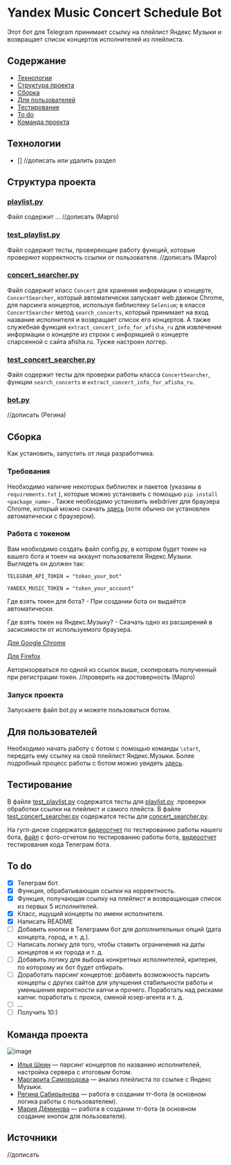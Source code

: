 # Yandex Music Concert Schedule Bot

Этот бот для Telegram принимает ссылку на плейлист Яндекс Музыки и возвращает список концертов исполнителей из плейлиста. 

## Содержание
- [Технологии](#технологии)
- [Структура проекта](#структура-проекта)
- [Сборка](#сборка)
- [Для пользователей](#для-пользователей)
- [Тестирование](#тестирование)
- [To do](#to-do)
- [Команда проекта](#команда-проекта)

## Технологии
- []
  //дописать или удалить раздел
  
## Структура проекта

### [playlist.py](https://github.com/Rejina09/Concert_schedule_by_playlist/blob/main/playlist.py)
Файл содержит ...
//дописать (Марго)

### [test_playlist.py](https://github.com/Rejina09/Concert_schedule_by_playlist/blob/main/test_playlist.py)
Файл содержит тесты, проверяющие работу функций, которые проверяют корректность ссылки от пользователя.
//дописать (Марго)

### [concert_searcher.py](https://github.com/Rejina09/Concert_schedule_by_playlist/blob/main/concert_searcher.py)
Файл содержит класс ```Concert``` для хранения информации о концерте, ```ConcertSearcher```, который автоматически запускает web движок Chrome, для парсинга концертов, используя библиотеку ```Selenium```; в классе ```ConcertSearcher```  метод ```search_concerts```, который принимает на вход название исполнителя и возвращает список его концертов. А также служебная функция ```extract_concert_info_for_afisha_ru``` для извлечения информации о концерте из строки с информцией о концерте спарсенной с сайта afisha.ru. Тукже настроен логгер.

### [test_concert_searcher.py](https://github.com/Rejina09/Concert_schedule_by_playlist/blob/main/test_concert_searcher.py)
Файл содержит тесты для проверки работы класса ```ConcertSearcher```, функции ```search_concerts``` и ```extract_concert_info_for_afisha_ru```.

### [bot.py](https://github.com/Rejina09/Concert_schedule_by_playlist/blob/main/bot.py)
//дописать (Регина)


## Сборка
Как установить, запустить от лица разработчика.

### Требования
Необходимо наличие некоторых библиотек и пакетов (указаны в ```requirements.txt``` ), которые можно установить с помощью ```pip install <package_name>``` .  Также необходимо установить webdriver для браузера Chrome, который можно скачать [здесь](https://chromedriver.chromium.org/downloads) (хотя обычно он установлен автоматически с браузером).

### Работа с токеном
Вам необходимо создать файл config.py, в котором будет токен на вашего бота и токен на аккаунт пользователя Яндекс.Музыки. Выглядеть он должен так:
```
TELEGRAM_API_TOKEN = "token_your_bot"

YANDEX_MUSIC_TOKEN = "token_your_account"
```
Где взять токен для бота? -
При создании бота он выдаётся автоматически.

Где взять токен на Яндекс.Музыку? -
Скачать одно из расширений в засисимости от используемого браузера.

[Для Google Chrome](https://chromewebstore.google.com/detail/yandex-music-token/lcbjeookjibfhjjopieifgjnhlegmkib?pli=1)

[Для Firefox](https://addons.mozilla.org/en-US/firefox/addon/yandex-music-token/)

Авторизорваться по одной из ссылок выше, скопировать полученный при регистрации токен.
//проверить на достоверность (Марго)

### Запуск проекта
Запускаете файл bot.py и можете пользоваться ботом.

## Для пользователей
Необходимо начать работу с ботом с помощью команды ```\start```, передать ему ссылку на свой плейлист Яндекс.Музыки. Более подробный процесс работы с ботом можно увидеть [здесь](https://drive.google.com/file/d/1BE8hUgLY5ckMS5GE33efrkJi7DDHaWyx/view?usp=drive_link).

## Тестирование
В файле [test_playlist.py](#test_playlist.py) содержатся тесты для [playlist.py](#playlist.py) .проверки обработки ссылки на плейлист и самого плейста.
В файле [test_concert_searcher.py](#test_concert_searcher.py) содержатся тесты для [concert_searcher.py](#concert_searcher.py).

На гугл-диске содержатся [видеоотчет](https://drive.google.com/file/d/1BE8hUgLY5ckMS5GE33efrkJi7DDHaWyx/view?usp=drive_link) по тестированию работы нашего бота, [файл](https://docs.google.com/document/d/1A92xYJe9rlYYSt_doerm0t5KUxjPn9rurxx16zNw1BE/edit?tab=t.0) с фото-отчетом по тестированию работы бота, [видеоотчет](https://drive.google.com/file/d/10lFCnpHITtT_FWFlqPJqIvQNW_8BnVeA/view?usp=drive_link) тестирования кода Телеграм бота.

## To do
- [x] Телеграм бот. 
- [x] Функция, обрабатывающая ссылки на корректность.
- [x] Функция, получающая ссылку на плейлист и возвращающая список из первых 5 исполнителей.
- [x] Класс, ищущий концерты по имени исполнителя.
- [x] Написать README
- [ ] Добавить кнопки в Телеграмм бот для дополнительных опций (дата концерта, город, и т. д.).
- [ ] Написать логику для того, чтобы ставить ограничения на даты концертов и их города и т. д.
- [ ] Добавить логику для выбора конкретных исполнителей, критерия, по которому их бот будет отбирать.
- [ ] Доработать парсинг концертов: добавить возможность парсить концерты с других сайтов для улучшения стабильности работы и уменьшения вероятности капчи и прочего. Поработать над рисками капчи: поработать с прокси, сменой юзер-агента и т. д.
- [ ] ...
- [ ] Получить 10:)

## Команда проекта
![image](https://github.com/user-attachments/assets/b4b66617-0376-458c-a155-61769e2488c6)

- [Илья Шеин](https://t.me/ilya_shn) — парсинг концертов по названию исполнителей, настройка сервера с итоговым ботом.
- [Маргарита Самородова](https://t.me/sam_vader) — анализ плейлиста по ссылке с Яндекс Музыки.
- [Регина Сабирьянова](https://t.me/rejinasab) — работа в создании тг-бота (в основном логика работы с пользователем).
- [Мария Дёминова](https://t.me/mariaskai13) — работа в создании тг-бота (в основном создание кнопок для пользователя).

## Источники
//дописать 
